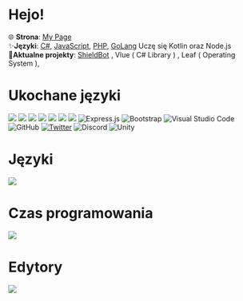 <h1>Hejo!</h1>

🌐 **Strona**: [My Page](http://solindek-dev.ct8.pl) <br>✨**Języki**: [C#](https://pl.wikipedia.org/wiki/C_Sharp), [JavaScript](https://pl.wikipedia.org/wiki/JavaScript), [PHP](https://pl.wikipedia.org/wiki/PHP), [GoLang](https://pl.wikipedia.org/wiki/Go_(język_programowania)) Uczę się Kotlin oraz Node.js <br>
🎈**Aktualne projekty**: [ShieldBot](https://shieldbot.gq) , Vlue ( C# Library ) , Leaf ( Operating System ), <br>

# Ukochane języki


<img src="https://camo.githubusercontent.com/34124868a677c324e701ecef7c8e284a73732de9212d8859f36ce31484528a3d/68747470733a2f2f696d672e736869656c64732e696f2f62616467652f6a6176617363726970742d486578436f6c6f723f7374796c653d666f722d7468652d6261646765266c6f676f3d6a61766173637269707426636f6c6f723d463744463145266c6f676f436f6c6f723d626c61636b"> <img src="https://camo.githubusercontent.com/55d1b25d080fbdf3996f220d60e8e161cf49c5d28927aa392a312b84515c2d1c/68747470733a2f2f696d672e736869656c64732e696f2f62616467652f707974686f6e2d486578436f6c6f723f7374796c653d666f722d7468652d6261646765266c6f676f3d707974686f6e26636f6c6f723d333737364142266c6f676f436f6c6f723d7768697465">  <img src="https://camo.githubusercontent.com/0b29bf981f6da8720d8f62a6d042a1133cb10b3ea7b3a40d2fc97e72df43e385/68747470733a2f2f696d672e736869656c64732e696f2f62616467652f6373732d486578436f6c6f723f7374796c653d666f722d7468652d6261646765266c6f676f3d6373733326636f6c6f723d313537324236266c6f676f436f6c6f723d7768697465"> <img src="https://camo.githubusercontent.com/62462248b596cfe20011e95f2ca8105385c445a03f29db53d62a58e54243a708/68747470733a2f2f696d672e736869656c64732e696f2f62616467652f68746d6c352d486578436f6c6f723f7374796c653d666f722d7468652d6261646765266c6f676f3d68746d6c3526636f6c6f723d453334463236266c6f676f436f6c6f723d7768697465"> <img src="https://camo.githubusercontent.com/3e8de4841e2ec4d852a008f7adfe6270561280b879703978201524b0aa51a188/68747470733a2f2f696d672e736869656c64732e696f2f62616467652f4353686172702d486578436f6c6f723f7374796c653d666f722d7468652d6261646765266c6f676f3d632d736861727026636f6c6f723d323339313230266c6f676f436f6c6f723d7768697465"> <img src="https://camo.githubusercontent.com/24ad0476f96b5479c2c1eec85d34738331eb71eb13498ff90146fe188f90ab21/68747470733a2f2f696d672e736869656c64732e696f2f62616467652f6d7973716c2d486578436f6c6f723f7374796c653d666f722d7468652d6261646765266c6f676f3d6d7973716c26636f6c6f723d343437394131266c6f676f436f6c6f723d7768697465"> <img src="https://camo.githubusercontent.com/003d27c3d83f004fc91abb8b415f382f38a45f17097a0cf9779c0162f48c7ed4/68747470733a2f2f696d672e736869656c64732e696f2f62616467652f6e6f64652e6a732d486578436f6c6f723f7374796c653d666f722d7468652d6261646765266c6f676f3d6e6f64652e6a7326636f6c6f723d333339393333266c6f676f436f6c6f723d7768697465"> <img alt="Express.js" src="https://img.shields.io/badge/express.js-%23404d59.svg?style=for-the-badge&logo=express&logoColor=%2361DAFB%22/%3E"> <img alt="Bootstrap" src="https://img.shields.io/badge/bootstrap-%23563D7C.svg?style=for-the-badge&logo=bootstrap&logoColor=white"/> <img alt="Visual Studio Code" src="https://img.shields.io/badge/VisualStudioCode-0078d7.svg?style=for-the-badge&logo=visual-studio-code&logoColor=white"/> <img alt="GitHub" src="https://img.shields.io/badge/github-%23121011.svg?style=for-the-badge&logo=github&logoColor=white"/> <a href="https://twitter.com/solindek"> <img alt="Twitter" src="https://img.shields.io/badge/Solindek-%231DA1F2.svg?style=for-the-badge&logo=Twitter&logoColor=white"/></a> <img alt="Discord" src="https://img.shields.io/badge/Solindek-%237289DA.svg?style=for-the-badge&logo=discord&logoColor=white"/> <img alt="Unity" src="https://img.shields.io/badge/unity-%23000000.svg?style=for-the-badge&logo=unity&logoColor=white"/>

# Języki
<a href="https://wakatime.com"><img src="https://wakatime.com/share/@418b9796-c879-4295-8b96-b20570a5f28b/42dcac4b-ed79-4e67-b701-1732d8f87cee.png" /></a>

# Czas programowania
<a href="https://wakatime.com"><img src="https://wakatime.com/share/@418b9796-c879-4295-8b96-b20570a5f28b/c9293373-58fe-446d-bffa-96c5d0ee7feb.png" /></a>

# Edytory
<a href="https://wakatime.com"><img src="https://wakatime.com/share/@418b9796-c879-4295-8b96-b20570a5f28b/87ddc770-93e7-428e-8c30-dcd513b0b06f.png" /></a>
